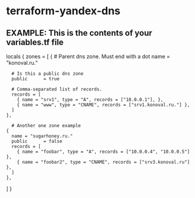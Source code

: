 # terraform-yandex-dns

## EXAMPLE: This is the contents of your variables.tf file

locals {
  zones = [
    {
      # Parent dns zone. Must end with a dot
      name = "konoval.ru." 

      # Is this a public dns zone
      public      = true

      # Comma-separated list of records.
      records = [
        { name = "srv1", type = "A", records = ["10.0.0.1"], },
        { name = "www", type = "CNAME", records = ["srv1.konoval.ru."] },
      ]
    },

      # Another one zone example
    {
      name = "sugarhoney.ru."
      public      = false
      records = [
        { name = "foobar", type = "A", records = ["10.0.0.4", "10.0.0.5"] },
        { name = "foobar2", type = "CNAME", records = ["srv3.konoval.ru"] },
      ]
    },
  ]
}